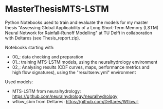 # MasterThesisMTS-LSTM

Python Notebooks used to train and evaluate the models for my master thesis "Assessing Global Applicability of a Long Short-Term Memory (LSTM) Neural Network for Rainfall-Runoff Modelling" at TU Delft in collaboration with Deltares (see Thesis_report.zip). 

Notebooks starting with:
  - 00_: data checking and preparation
  - 01_: training MTS-LSTM models, using the neuralhydrology environment
  - 02_: Analysing results (CDF curves, maps, performance metrics and high flow signatures), using the "resultsenv.yml" environment

Used models: 
  - MTS-LSTM from neuralhydrology: https://github.com/neuralhydrology/neuralhydrology
  - wflow_sbm from Deltares: https://github.com/Deltares/Wflow.jl
